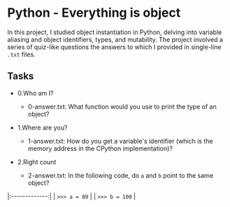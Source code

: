 # Python - Everything is object

In this project, I studied object instantiation in Python, delving into variable aliasing and object identifiers, types, and mutability. The project involved a series of quiz-like questions the answers to which I provided in single-line `.txt` files.

## Tasks

- 0.Who am I?

	* 0-answer.txt: What function would you use to print the type of an object?

- 1.Where are you?

	* 1-answer.txt: How do you get a variable's identifier (which is the memory address in the CPython implementation)?

- 2.Right count

	* 2-answer.txt: In the following code, do `a` and `b` point to the same object?

|:-------------:|
| `>>> a = 89`	|
| `>>> b = 100`	|






















